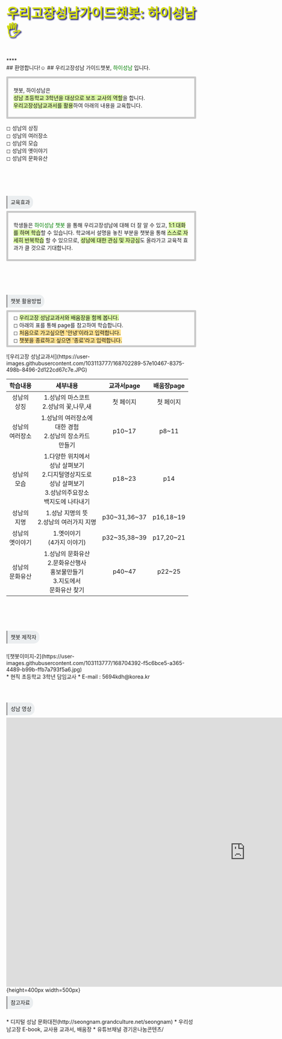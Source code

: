 <style>
  df-messenger {
   --df-messenger-bot-message: #21610B;
   --df-messenger-button-titlebar-color: #D8D8D8;
   --df-messenger-button-titlebar-font-color: #173B0B;
   --df-messenger-chat-background-color: #FBF8EF;
   --df-messenger-font-color: #FFFFFF;
   --df-messenger-send-icon: #E6E6E6;
   --df-messenger-user-message: #DF7401;
  }
</style>

<p style="font-size: 35px; font-weight: bold; color: #D3DD08; text-shadow: 3px 3px 3px midnightblue;">우리고장성남가이드챗봇: 하이성남🖐️</p>
****
<br>
## 환영합니다!☺️
## 우리고장성남 가이드챗봇, <span style="color:#008000"> 하이성남</span> 입니다.
<br>
<p style="border: 5px solid #C9C9C9; padding: 0.3em 1em;border-radius: 2px;">
  <br>챗봇, 하이성남은<br><span style='background-color: #DAF8A3'>성남 초등학교 3학년을 대상으로 보조 교사의 역할</span>을 합니다.<br>
  <span style='background-color: #DAF8A3'>우리고장성남교과서를 활용</span>하여 아래의 내용을 교육합니다.<br><br>
  
 ◻   성남의 상징<br>
 ◻   성남의 여러장소<br>
 ◻   성남의 모습<br>
 ◻   성남의 옛이야기<br>
 ◻   성남의 문화유산<br><br>
  </p>
<br>
<br>
<br>

<p><span style="border-radius: 0 15px 15px 0; border-left: inset; padding: 0.6em; background: #EBEEF0;">교육효과</span></p>

<p style="border: 5px solid #C9C9C9; padding: 0.3em 1em;border-radius: 2px;"><br>
학생들은 <span style="color:#008000">하이성남 챗봇</span> 을 통해 우리고장성남에 대해
더 잘 알 수 있고, <span style='background-color: #DAF8A3'>1:1 대화를 하며 학습</span>할 수 있습니다.
학교에서 설명을 놓친 부분을 챗봇을 통해 <span style='background-color: #DAF8A3'>스스로 자세히
  반복학습</span> 할 수 있으므로, <span style='background-color: #DAF8A3'>성남에 대한 관심 및 자긍심</span>도
올라가고 교육적 효과가 클 것으로 기대합니다. <br> 
  
<br>  
  
</p>
  <br>
<br>
<br>
<br>

<p><span style="border-radius: 0 15px 15px 0; border-left: inset; padding: 0.6em; background: #EBEEF0;">챗봇 활용방법</span></p>
<p style="border: 5px solid #C9C9C9; padding: 0.3em 1em;border-radius: 2px;">
◻   <span style='background-color: #DAF8A3'>우리고장 성남교과서와 배움장을 함께 봅니다.</span><br>
◻   아래의 표를 통해 page를 참고하여 학습합니다. <br>
◻   <span style='background-color: #FFE08C'>처음으로 가고싶으면 '안녕'이라고 입력합니다.</span><br>
◻   <span style='background-color: #FFE08C'>챗봇을 종료하고 싶으면 '종료'라고 입력합니다.</span><br></p>
![우리고장 성남교과서](https://user-images.githubusercontent.com/103113777/168702289-57e10467-8375-498b-8496-2d122cd67c7e.JPG)
  

| 학습내용 | 세부내용 | 교과서page | 배움장page |
|:---:|:---:|:---:|:---:|
| 성남의<br>상징 | 1.성남의 마스코트<br>2.성남의 꽃,나무,새  | 첫 페이지 | 첫 페이지 |
| 성남의<br>여러장소 | 1.성남의 여러장소에 <br>대한 경험<br>2.성남의 장소카드 <br>만들기  | p10~17 | p8~11 |
| 성남의<br>모습 | 1.다양한 위치에서<br>성남 살펴보기<br>2.디지털영상지도로<br>성남 살펴보기<br>3.성남의주요장소<br>백지도에 나타내기 | p18~23 | p14 |
| 성남의<br>지명 | 1.성남 지명의 뜻<br>2.성남의 여러가지 지명  | p30~31,36~37 | p16,18~19 |
| 성남의<br>옛이야기 | 1.옛이야기<br>(4가지 이야기)  | p32~35,38~39 | p17,20~21 |
| 성남의<br>문화유산 | 1.성남의 문화유산<br>2.문화유산행사<br>홍보물만들기  <br>3.지도에서<br>문화유산 찾기| p40~47 | p22~25 |

<br>
<br>
<br>
<br>

 <p><span style="border-radius: 0 15px 15px 0; border-left: inset; padding: 0.6em; background: #EBEEF0;">챗봇 제작자</span></p>
<br>
 ![챗봇이미지-2](https://user-images.githubusercontent.com/103113777/168704392-f5c6bce5-a365-4489-b99b-ffb7a793f5a6.jpg)<br>
 * 현직 초등학교 3학년 담임교사
 * E-mail : 5694kdh@korea.kr
<br>
<br>
<br>
<br>


 <p><span style="border-radius: 0 15px 15px 0; border-left: inset; padding: 0.6em; background: #EBEEF0;">성남  영상</span></p>
 <iframe width="1268" height="713" src="https://www.youtube.com/embed/mS6qjsT9mEg" title="YouTube video player" frameborder="0" allow="accelerometer; autoplay; clipboard-write; encrypted-media; gyroscope; picture-in-picture" allowfullscreen></iframe>{height=400px width=500px}



<p><span style="border-radius: 0 15px 15px 0; border-left: inset; padding: 0.6em; background: #EBEEF0;">참고자료</span></p>
<br>
* 디지털 성남 문화대전(http://seongnam.grandculture.net/seongnam)
* 우리성남고장 E-book, 교사용 교과서, 배움장
* 유튜브채널 경기온나눔콘텐츠/
<br>



